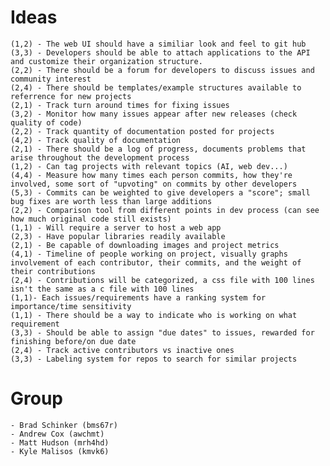 # Ideas
	(1,2) - The web UI should have a similiar look and feel to git hub
	(3,3) - Developers should be able to attach applications to the API and customize their organization structure.
	(2,2) - There should be a forum for developers to discuss issues and community interest
	(2,4) - There should be templates/example structures available to referrence for new projects
	(2,1) - Track turn around times for fixing issues
	(3,2) - Monitor how many issues appear after new releases (check quality of code)
	(2,2) - Track quantity of documentation posted for projects
	(4,2) - Track quality of documentation
	(2,1) - There should be a log of progress, documents problems that arise throughout the development process
	(1,2) - Can tag projects with relevant topics (AI, web dev...)
	(4,4) - Measure how many times each person commits, how they're involved, some sort of "upvoting" on commits by other developers
	(5,3) - Commits can be weighted to give developers a "score"; small bug fixes are worth less than large additions
	(2,2) - Comparison tool from different points in dev process (can see how much original code still exists)
	(1,1) - Will require a server to host a web app
	(2,3) - Have popular libraries readily available
	(2,1) - Be capable of downloading images and project metrics
	(4,1) - Timeline of people working on project, visually graphs involvement of each contributor, their commits, and the weight of their contributions
	(2,4) - Contributions will be categorized, a css file with 100 lines isn't the same as a c file with 100 lines
	(1,1)- Each issues/requirements have a ranking system for importance/time sensitivity
	(1,1) - There should be a way to indicate who is working on what requirement
	(3,3) - Should be able to assign "due dates" to issues, rewarded for finishing before/on due date
	(2,4) - Track active contributors vs inactive ones
	(3,3) - Labeling system for repos to search for similar projects
	
# Group
	- Brad Schinker (bms67r)
	- Andrew Cox (awchmt)
	- Matt Hudson (mrh4hd)
	- Kyle Malisos (kmvk6)
